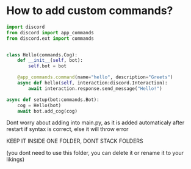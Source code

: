 # How to add custom commands?

```python
import discord
from discord import app_commands
from discord.ext import commands


class Hello(commands.Cog):
    def __init__(self, bot):
        self.bot = bot

    @app_commands.command(name="hello", description="Greets")
    async def hello(self, interaction:discord.Interaction):
        await interaction.response.send_message("Hello!")        

async def setup(bot:commands.Bot):
    cog = Hello(bot)
    await bot.add_cog(cog)
```

Dont worry about adding into main.py, as it is added automaticaly after restart if syntax is correct, else it will throw error

KEEP IT INSIDE ONE FOLDER, DONT STACK FOLDERS

(you dont need to use this folder, you can delete it or rename it to your likings)
